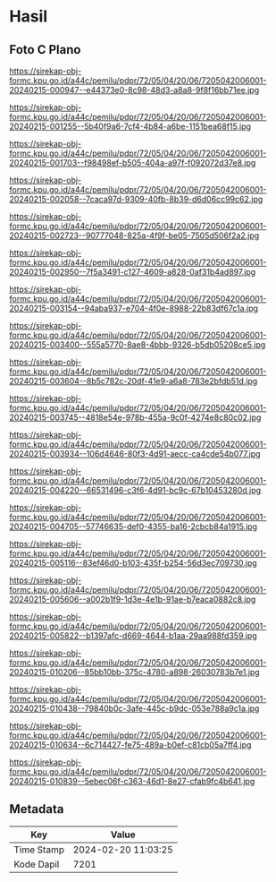 # Hasil

## Foto C Plano

https://sirekap-obj-formc.kpu.go.id/a44c/pemilu/pdpr/72/05/04/20/06/7205042006001-20240215-000947--e44373e0-8c98-48d3-a8a8-9f8f16bb71ee.jpg

https://sirekap-obj-formc.kpu.go.id/a44c/pemilu/pdpr/72/05/04/20/06/7205042006001-20240215-001255--5b40f9a6-7cf4-4b84-a6be-1151bea68f15.jpg

https://sirekap-obj-formc.kpu.go.id/a44c/pemilu/pdpr/72/05/04/20/06/7205042006001-20240215-001703--f98498ef-b505-404a-a97f-f092072d37e8.jpg

https://sirekap-obj-formc.kpu.go.id/a44c/pemilu/pdpr/72/05/04/20/06/7205042006001-20240215-002058--7caca97d-9309-40fb-8b39-d6d06cc99c62.jpg

https://sirekap-obj-formc.kpu.go.id/a44c/pemilu/pdpr/72/05/04/20/06/7205042006001-20240215-002723--90777048-825a-4f9f-be05-7505d506f2a2.jpg

https://sirekap-obj-formc.kpu.go.id/a44c/pemilu/pdpr/72/05/04/20/06/7205042006001-20240215-002950--7f5a3491-c127-4609-a828-0af31b4ad897.jpg

https://sirekap-obj-formc.kpu.go.id/a44c/pemilu/pdpr/72/05/04/20/06/7205042006001-20240215-003154--94aba937-e704-4f0e-8988-22b83df67c1a.jpg

https://sirekap-obj-formc.kpu.go.id/a44c/pemilu/pdpr/72/05/04/20/06/7205042006001-20240215-003400--555a5770-8ae8-4bbb-9326-b5db05208ce5.jpg

https://sirekap-obj-formc.kpu.go.id/a44c/pemilu/pdpr/72/05/04/20/06/7205042006001-20240215-003604--8b5c782c-20df-41e9-a6a8-783e2bfdb51d.jpg

https://sirekap-obj-formc.kpu.go.id/a44c/pemilu/pdpr/72/05/04/20/06/7205042006001-20240215-003745--4818e54e-978b-455a-9c0f-4274e8c80c02.jpg

https://sirekap-obj-formc.kpu.go.id/a44c/pemilu/pdpr/72/05/04/20/06/7205042006001-20240215-003934--106d4646-80f3-4d91-aecc-ca4cde54b077.jpg

https://sirekap-obj-formc.kpu.go.id/a44c/pemilu/pdpr/72/05/04/20/06/7205042006001-20240215-004220--66531496-c3f6-4d91-bc9c-67b10453280d.jpg

https://sirekap-obj-formc.kpu.go.id/a44c/pemilu/pdpr/72/05/04/20/06/7205042006001-20240215-004705--57746635-def0-4355-ba16-2cbcb84a1915.jpg

https://sirekap-obj-formc.kpu.go.id/a44c/pemilu/pdpr/72/05/04/20/06/7205042006001-20240215-005116--83ef46d0-b103-435f-b254-56d3ec709730.jpg

https://sirekap-obj-formc.kpu.go.id/a44c/pemilu/pdpr/72/05/04/20/06/7205042006001-20240215-005606--a002b1f9-1d3e-4e1b-91ae-b7eaca0882c8.jpg

https://sirekap-obj-formc.kpu.go.id/a44c/pemilu/pdpr/72/05/04/20/06/7205042006001-20240215-005822--b1397afc-d669-4644-b1aa-29aa988fd359.jpg

https://sirekap-obj-formc.kpu.go.id/a44c/pemilu/pdpr/72/05/04/20/06/7205042006001-20240215-010206--85bb10bb-375c-4780-a898-26030783b7e1.jpg

https://sirekap-obj-formc.kpu.go.id/a44c/pemilu/pdpr/72/05/04/20/06/7205042006001-20240215-010438--79840b0c-3afe-445c-b9dc-053e788a9c1a.jpg

https://sirekap-obj-formc.kpu.go.id/a44c/pemilu/pdpr/72/05/04/20/06/7205042006001-20240215-010634--6c714427-fe75-489a-b0ef-c81cb05a7ff4.jpg

https://sirekap-obj-formc.kpu.go.id/a44c/pemilu/pdpr/72/05/04/20/06/7205042006001-20240215-010839--5ebec06f-c363-46d1-8e27-cfab9fc4b641.jpg


## Metadata

| Key        | Value               |
| ---------- | ------------------- |
| Time Stamp | 2024-02-20 11:03:25 |
| Kode Dapil | 7201                |



